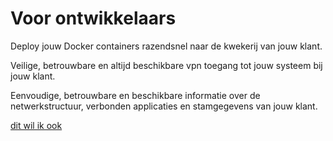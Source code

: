 # Voor ontwikkelaars

Deploy jouw Docker containers razendsnel naar de kwekerij van jouw klant.

Veilige, betrouwbare en altijd beschikbare vpn toegang tot jouw systeem bij jouw klant.

Eenvoudige, betrouwbare en beschikbare informatie over
de netwerkstructuur, verbonden applicaties en stamgegevens van jouw klant.

[dit wil ik ook](mailto:marijn@serraict.com?subject=Dit%20wil%20ik%20ook)